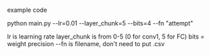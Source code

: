 example code

python main.py --lr=0.01 --layer_chunk=5 --bits=4 --fn "attempt"

lr is learning rate
layer_chunk is from 0-5 (0 for conv1, 5 for FC)
bits = weight precision
--fn is filename, don't need to put .csv
